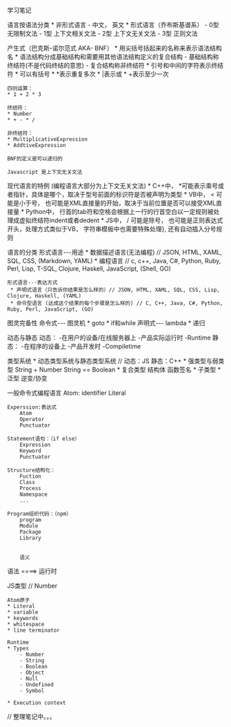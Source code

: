 学习笔记

语言按语法分类
	* 非形式语言
		- 中文， 英文
	* 形式语言（乔布斯基谱系）
		- 0型 无限制文法
		- 1型 上下文相关文法
		- 2型 上下文无关文法
		- 3型 正则文法

产生式（巴克斯-诺尔范式 AKA- BNF）
	* 用尖括号括起来的名称来表示语法结构名
	* 语法结构分成基础结构和需要用其他语法结构定义的复合结构
		- 基础结构称终结符(不是代码终结的意思)
		- 复合结构称非终结符
	* 引号和中间的字符表示终结符
	* 可以有括号
	* *表示重复多次
	* |表示或
	* +表示至少一次

	四则运算：
	* 1 + 2 * 3

	终结符：
	* Number
	* + - * /

	非终结符：
	* MultiplicativeExpression
	* AddtiveExpression

	BNF的定义是可以递归的

	Javascript 是上下文无关文法


现代语言的特例 (编程语言大部分为上下文无关文法)
	* C++中， *可能表示乘号或者指针，具体是哪个，取决于型号前面的标识符是否被声明为类型
	* VB中， < 可能是小于号， 也可能是XML直接量的开始，取决于当前位置是否可以接受XML直接量
	* Python中， 行首的tab符和空格会根据上一行的行首空白以一定规则被处理成虚拟终结符indent或者dedent
	* JS中， / 可能是除号， 也可能是正则表达式开头，处理方式类似于VB， 字符串模板中也需要特殊处理}, 还有自动插入分号规则


语言的分类
	形式语言---用途
	 * 数据描述语言(无法编程)  // JSON, HTML, XAML, SQL, CSS, (Markdown, YAML)
	 * 编程语言  // c, c++, Java, C#, Python, Ruby, Perl, Lisp, T-SQL, Clojure, Haskell, JavaScript, (Shell, GO)
	 
	形式语言---表达方式
	 * 声明式语言（只告诉你结果是怎么样的）// JSON, HTML, XAML, SQL, CSS, Lisp, Clojure, Haskell, (YAML)
	 * 命令型语言 (达成这个结果的每个步骤是怎么样的) // C, C++, Java, C#, Python, Ruby, Perl, JavaScript, (GO)


图灵完备性
	命令式--- 图灵机
		* goto
		* if和while
	声明式--- lambda
		* 递归


动态与静态
	动态：
		-在用户的设备/在线服务器上
		-产品实际运行时
		-Runtime
	静态：
		-在程序的设备上
		-产品开发时
		-Compiletime


类型系统
	* 动态类型系统与静态类型系统 // 动态：JS  静态：C++
	* 强类型与弱类型
		String + Number
		String == Boolean
	* 复合类型
		结构体
		函数签名
	* 子类型
	* 泛型
		逆变/协变


一般命令式编程语言
	Atom:
		identifier
		Literal

	Experssion:表达式
		Atom
		Operator
		Punctuator

	Statement语句：（if else）
		Expression
		Keyword
		Punctuator

	Structure结构化：
		Fuction
		Class
		Process
		Namespace
		...

	Program组织代码：（npm）
		program
		Module
		Package
		Library


	    语义
语法  ====>  运行时


JS类型 // Number

	Atom原子
	* Literal
	* variable
	* keywords
	* whitespace
	* line terminator

	Runtime
	* Types
		- Number
		- String
		- Boolean
		- Object
		- Null
		- Undefined
		- Symbol

	* Execution context

// 整理笔记中。。。
